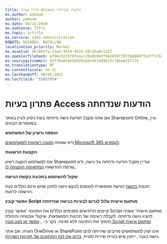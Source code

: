 ```yaml
---
title: פתרון בעיות Access הודעות שנדחתה
ms.author: pebaum
author: pebaum
ms.date: 04/21/2020
ms.audience: ITPro
ms.topic: article
ms.service: o365-administration
ROBOTS: NOINDEX, NOFOLLOW
localization_priority: Normal
ms.assetid: d678b57a-53ad-4414-9423-d8726a0c532f
ms.openlocfilehash: af0bc0215f8feacc28a0b9bdf6b2659778736d669f7a3ff17628401e23d5fb6f
ms.sourcegitcommit: b5f7da89a650d2915dc652449623c78be6247175
ms.translationtype: MT
ms.contentlocale: he-IL
ms.lasthandoff: 08/05/2021
ms.locfileid: "53957974"
---
```

# <a name="troubleshoot-access-denied-messages"></a>פתרון בעיות Access הודעות שנדחתה

אם אתה מקבל הודעת גישה נדחתה בעת ניסיון לעיין באתר Sharepoint Online, עיין במאמרים הבאים.

**הוספה ורשיון של המשתמש**

ודא שאתה [מקצה רשיונות למשתמשים Microsoft 365 לעסקים](https://docs.microsoft.com/microsoft-365/admin/add-users/add-users).

**הקצאת הרשאות**

אם למשתמש הוקצה רשיון Sharepoint ועדיין מקבל הודעה נדחתה על גישה, ודא שרמת ההרשאה [המתאימה הוקצתה לו.](https://docs.microsoft.com/sharepoint/understanding-permission-levels)

**שקול להשתמש בתכונת בקשת הגישה**

תכונת [בקשת](https://support.office.com/article/Set-up-and-manage-access-requests-94B26E0B-2822-49D4-929A-8455698654B3) הגישה מאפשרת לאנשים לבקש גישה לתוכן שהם אינם כוללים כעת הרשאה לראות. 

**אפשר קובץ Script מותאם אישית עלול לגרום לבעיות בגישה שנדחתה**

קיימים תרחישים מסוימים כוללים את התכונה 'אפשר קובץ Script מותאם אישית' עשויה להציג גישה נדחתה. לקבלת רשימה של תכונות המושפעות, שיקולי אבטחה והיכולת להפוך את התכונה ללא זמינה. בקר ב- , [אפשר או מנע קובץ Script מותאם אישית](https://docs.microsoft.com/sharepoint/allow-or-prevent-custom-script)

הערה: אם אתר OneDrive או SharePoint אינו זמין למשתמשים מרובים שהייתה להם גישה בעבר, ייתכן שיש בעיית שירות זמנית. [בדוק את לוח המחוונים של תקינות השירות](https://portal.office.com/adminportal/home#/servicehealth).


  

